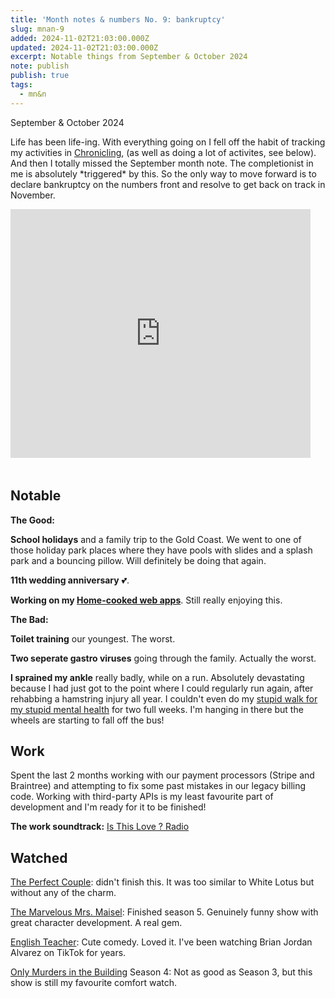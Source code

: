 ```yaml
---
title: 'Month notes & numbers No. 9: bankruptcy'
slug: mnan-9
added: 2024-11-02T21:03:00.000Z
updated: 2024-11-02T21:03:00.000Z
excerpt: Notable things from September & October 2024
note: publish
publish: true
tags:
  - mn&n
---
```


<p class="date">September & October 2024</p>

Life has been life-ing. With everything going on I fell off the habit of tracking my activities in [Chronicling](/chronicling/), (as well as doing a lot of activites, see below). And then I totally missed the September month note. The completionist in me is absolutely \*triggered\* by this. So the only way to move forward is to declare bankruptcy on the numbers front and resolve to get back on track in November.

<iframe src="https://giphy.com/embed/8nM6YNtvjuezzD7DNh" width="480" height="398" style="margin-bottom: 1.2rem;" frameBorder="0" class="giphy-embed" allowFullScreen></iframe>

<h2 class="highlighter pink">Notable</h2>

**The Good:**

**School holidays** and a family trip to the Gold Coast. We went to one of those holiday park places where they have pools with slides and a splash park and a bouncing pillow. Will definitely be doing that again.

**11th wedding anniversary** 💕.

**Working on my [Home-cooked web apps](/home-cooked-web-apps/)**. Still really enjoying this.

**The Bad:**

**Toilet training** our youngest. The worst.

**Two seperate gastro viruses** going through the family. Actually the worst.

**I sprained my ankle** really badly, while on a run. Absolutely devastating because I had just got to the point where I could regularly run again, after rehabbing a hamstring injury all year. I couldn't even do my [stupid walk for my stupid mental health](https://www.tiktok.com/@grandadjoe1933/video/7214155219821808901?lang=en) for two full weeks. I'm hanging in there but the wheels are starting to fall off the bus!

<h2 class="highlighter yellow">Work</h2>

Spent the last 2 months working with our payment processors (Stripe and Braintree) and attempting to fix some past mistakes in our legacy billing code. Working with third-party APIs is my least favourite part of development and I'm ready for it to be finished!

**The work soundtrack:** [Is This Love ? Radio](https://open.spotify.com/playlist/37i9dQZF1E8Oe9ZsVJHdN4?si=2b4b38afcfbf46ea)

<h2 class="highlighter blue">Watched</h2>

[The Perfect Couple](https://www.imdb.com/title/tt11514868/): didn't finish this. It was too similar to White Lotus but without any of the charm.

[The Marvelous Mrs. Maisel](https://www.imdb.com/title/tt5788792/): Finished season 5. Genuinely funny show with great character development. A real gem.

[English Teacher](https://www.imdb.com/title/tt20782190/): Cute comedy. Loved it. I've been watching Brian Jordan Alvarez on TikTok for years.

[Only Murders in the Building](https://www.imdb.com/title/tt11691774/) Season 4: Not as good as Season 3, but this show is still my favourite comfort watch.
